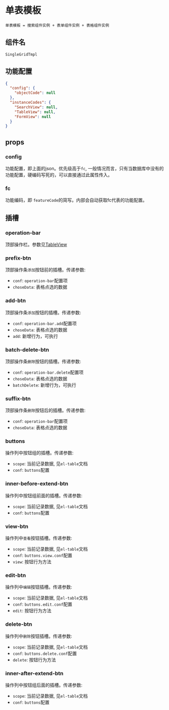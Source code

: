 # 单表模板

`单表模板 = 搜索组件实例 + 表单组件实例 + 表格组件实例`

## 组件名

`SingleGridTmpl`

## 功能配置

```json
{
  "config": {
    "objectCode": null
  },
  "instanceCodes": {
    "SearchView": null,
    "TableView": null,
    "FormView": null
  }
}
```

## props
### config
功能配置，即上面的json。优先级高于`fc`, 一般情况而言，只有当数据库中没有的功能配置，硬编码写死的，可以直接通过此属性传入。

### fc
功能编码，即 `featureCode`的简写。内部会自动获取fc代表的功能配置。

## 插槽
### operation-bar
顶部操作栏。参数见[TableView](/component/view/tableview.html#operation-bar-2)

### prefix-btn
顶部操作条`添加`按钮前的插槽。传递参数:
- `conf`:   `operation-bar`配置项
- `choseData`: 表格点选的数据

### add-btn
顶部操作条`添加`按钮的插槽。传递参数:
- `conf`:   `operation-bar.add`配置项
- `choseData`: 表格点选的数据
- `add`:    新增行为，可执行

### batch-delete-btn
顶部操作条`删除`按钮的插槽。传递参数:
- `conf`:   `operation-bar.delete`配置项
- `choseData`: 表格点选的数据
- `batchDelete`:    新增行为，可执行

### suffix-btn
顶部操作条`删除`按钮后的插槽。传递参数:
- `conf`:   `operation-bar`配置项
- `choseData`: 表格点选的数据

### buttons
操作列中按钮组的插槽。传递参数:
- `scope`: 当前记录数据, 见`el-table`文档
- `conf`:  `buttons`配置

### inner-before-extend-btn
操作列中按钮组前面的插槽。传递参数:
- `scope`: 当前记录数据, 见`el-table`文档
- `conf`:  `buttons`配置

### view-btn
操作列中`查看`按钮插槽。传递参数:
- `scope`: 当前记录数据, 见`el-table`文档
- `conf`:  `buttons.view.conf`配置
- `view`:   按钮行为方法

### edit-btn
操作列中`编辑`按钮插槽。传递参数:
- `scope`: 当前记录数据, 见`el-table`文档
- `conf`:  `buttons.edit.conf`配置
- `edit`:   按钮行为方法

### delete-btn
操作列中`删除`按钮插槽。传递参数:
- `scope`: 当前记录数据, 见`el-table`文档
- `conf`:  `buttons.delete.conf`配置
- `delete`:   按钮行为方法

### inner-after-extend-btn
操作列中按钮组后面的插槽。传递参数:
- `scope`: 当前记录数据, 见`el-table`文档
- `conf`:  `buttons`配置
